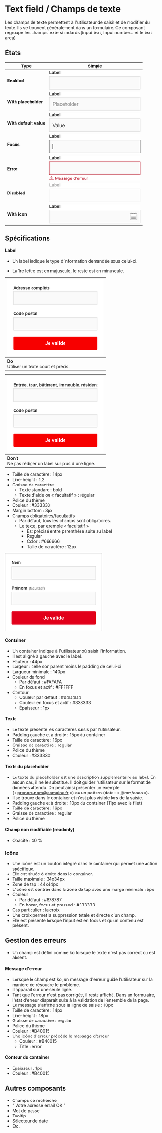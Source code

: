# Text field / Champs de texte

Les champs de texte permettent à l'utilisateur de saisir et de modifier du texte. Ils se trouvent généralement dans un formulaire. Ce composant regroupe les champs texte standards (input text, input number… et le text area).


## États

Type | Simple
------------ | ------------- |
**Enabled** | ![textfield__default](design/textfield__default.png)
**With placeholder** | ![textfield__with-placeholder](design/textfield__with-placeholder.png)
**With default value** |  ![textfield__with-default-value](design/textfield__with-default-value.png)  
**Focus** |![textfield__focus](design/textfield__focus.png)
**Error** | ![textfield__error](design/textfield__error.png)
**Disabled** | ![textfield__disabled](design/textfield__disabled.png)
**With icon** | ![textfield__with-icon-right](design/textfield__with-icon-right.png)

## Spécifications

#### Label
- Un label indique le type d’information demandée sous celui-ci.
- La 1re lettre est en majuscule, le reste est en minuscule.


  <div class="do-dont">
  <div class="do">

![textfield__ex__label__do](design/textfield__ex__label__do.png) |
  ------------ |
  **Do** <br/> Utiliser un texte court et précis. |

   </div>

   <div class="dont">

![textfield__ex__label__dont](design/textfield__ex__label__dont.png) |
  ------------ |
  **Don’t** <br/> Ne pas rédiger un label sur plus d'une ligne. |

   </div>
   </div>


- Taille de caractère : 14px
- Line-height : 1,2
- Graisse de caractère
  - Texte standard : bold
  - Texte d'aide ou «&nbsp;facultatif&nbsp;» : régular
- Police du thème
- Couleur : #333333
- Margin bottom : 3px
- Champs obligatoires/facultatifs
  - Par défaut, tous les champs sont obligatoires.
  - Le texte, par exemple «&nbsp;facultatif&nbsp;»
    - Est précisé entre parenthèse suite au label
    - Regular
    - Color : #666666
    - Taille de caractère : 12px

![textfield__ex__champs-obligatoire-facultatif](design/textfield__ex__champs-obligatoire-facultatif.png)

#### Container
- Un container indique à l'utilisateur où saisir l'information.
- Il est aligné à gauche avec le label.
- Hauteur : 44px
- Largeur : celle son parent moins le padding de celui-ci
- Largueur minimale : 140px
- Couleur de fond
  - Par défaut : #FAFAFA
  - En focus et actif : #FFFFFF
- Contour
  - Couleur par défaut : #D4D4D4
  - Couleur en focus et actif : #333333
  - Épaisseur : 1px

#### Texte
  - Le texte présente les caractères saisis par l'utilisateur.
  - Padding gauche et à droite : 15px du container
  - Taille de caractère : 16px
  - Graisse de caractère : regular
  - Police du thème
  - Couleur : #333333

#### Texte du placeholder
- Le texte du placeholder est une description supplémentaire au label. En aucun cas, il ne le substitue. Il doit guider l’utilisateur sur le format de données attendu. On peut ainsi présenter un exemple («&nbsp;prenom.nom@domaine.fr&nbsp;») ou un pattern (date&nbsp;: «&nbsp;jj/mm/aaaa&nbsp;»).
- Il se trouve dans le container et n'est plus visible lors de la saisie.
- Padding gauche et à droite : 10px du container (11px avec le filet)
- Taille de caractère : 16px
- Graisse de caractère : regular
- Police du thème

#### Champ non modifiable (readonly)
  - Opacité : 40 %

### Icône
- Une icône est un bouton intégré dans le container qui permet une action spécifique.
- Elle est située à droite dans le container.
- Taille maximale : 34x34px
- Zone de tap : 44x44px
- L’icône est centrée dans la zone de tap avec une marge minimale : 5px
- Couleur
  - Par défaut : #878787
  - En hover, focus et pressed : #333333
- Cas particulier : la croix
 - Une croix permet la suppression totale et directe d'un champ.
 - Elle est présente lorsque l’input est en focus et qu'un contenu est présent.

## Gestion des erreurs
- Un champ est défini comme ko lorsque le texte n'est pas correct ou est absent.

#### Message d'erreur
- Lorsque le champ est ko, un message d'erreur guide l’utilisateur sur la manière de résoudre le problème.
- Il apparait sur une seule ligne.
- Tant que l'erreur n'est pas corrigée, il reste affiché. Dans un formulaire, l'état d’erreur disparait suite à la validation de l’ensemble de la page.
- Le message s'affiche sous la ligne de saisie : 10px
- Taille de caractère : 14px
- Line-height : 18px
- Graisse de caractère : regular
- Police du thème
- Couleur : #B40015
- Une icône d'erreur précède le message d'erreur
  - Couleur : #B40015
  - Title : error

#### Contour du container
  - Épaisseur : 1px
  - Couleur : #B40015


## Autres composants
- Champs de recherche
- “ Votre adresse email OK ”
- Mot de passe
- Tooltip
- Sélecteur de date
- Etc.
